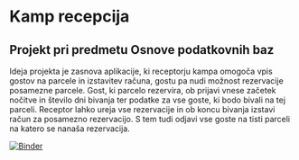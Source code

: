 # Kamp recepcija
## Projekt pri predmetu Osnove podatkovnih baz

Ideja projekta je zasnova aplikacije, ki receptorju kampa omogoča vpis gostov na parcele in izstavitev računa, gostu pa nudi možnost rezervacije posamezne parcele. Gost, ki parcelo rezervira, ob prijavi vnese začetek nočitve in število dni bivanja ter podatke za vse goste, ki bodo bivali na tej parceli. Receptor lahko ureja vse rezervacije in ob koncu bivanja izstavi račun za posamezno rezervacijo. S tem tudi odjavi vse goste na tisti parceli na katero se nanaša rezervacija.

[![Binder](https://mybinder.org/badge_logo.svg)](https://mybinder.org/v2/gh/majbc1999/Recepcija/main?urlpath=proxy%2F8080)
